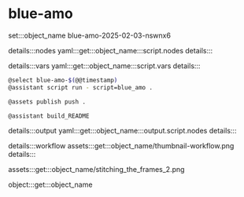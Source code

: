 # blue-amo

set:::object_name blue-amo-2025-02-03-nswnx6

details:::nodes
yaml:::get:::object_name:::script.nodes
details:::

details:::vars
yaml:::get:::object_name:::script.vars
details:::

```bash
@select blue-amo-$(@@timestamp)
@assistant script run - script=blue_amo .

@assets publish push .

@assistant build_README
```

details:::output
yaml:::get:::object_name:::output.script.nodes
details:::

details:::workflow
assets:::get:::object_name/thumbnail-workflow.png
details:::

assets:::get:::object_name/stitching_the_frames_2.png

object:::get:::object_name